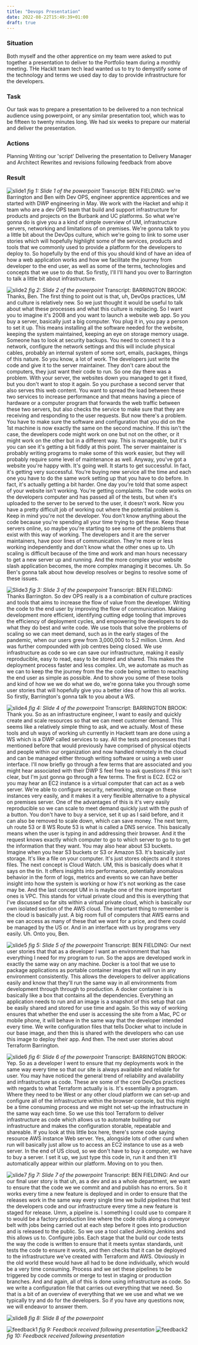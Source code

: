 ```yaml
---
title: "Devops Presentation"
date: 2022-08-22T15:49:39+01:00
draft: true
---
```


### Situation

Both myself and the other apprentice on my team were asked to put together a presentation to deliver to the Portfolio team during a monthly meeting. THe HackIt team tech lead wanted us to try to demystify some of the technology and terms we used day to day to provide infrastructure for the developers.

### Task

Our task was to prepare a presentation to be delivered to a non technical audience using powerpoint, or any similar presentation tool, which was to be fifteen to twenty minutes long. We had six weeks to prepare our material and deliver the presentation.

### Actions

Planning
Writing our 'script'
Delivering the presentation to Delivery Manager and Architect
Rewrites and revisions following feedback from above

### Result

![slide1](Slide1.jpeg)
*fig 1: Slide 1 of the powerpoint*
Transcript:
BEN FIELDING: we're Barrington and Ben with Dev OPS, engineer apprentice apprentices and we started with DWP engineering in May. We work with the Hacket and whip it team who are a dev OPS team that build and support infrastructure for products and projects on the Burbank and UC platforms. So what we're gonna do is give you a a kind of simple overview of UM, infrastructure servers, networking and limitations of on premises. We're gonna talk to you a little bit about the DevOps culture, which we're going to link to some user stories which will hopefully highlight some of the services, products and tools that we commonly used to provide a platform for the developers to deploy to. So hopefully by the end of this you should kind of have an idea of how a web application works and how we facilitate the journey from developer to the end user, as well as some of the terms, technologies and concepts that we use to do that. So firstly, I'll I'll hand you over to Barrington to talk a little bit about infrastructure.

![slide2](Slide2.jpeg)
*fig 2: Slide 2 of the powerpoint*
Transcript:
BARRINGTON BROOK: Thanks, Ben. The first thing to point out is that, uh, DevOps practices, UM and culture is relatively new. So we just thought it would be useful to talk about what these processes and what this culture is replacing. So I want you to imagine it's 2008 and you want to launch a website web app.
So you buy a server, basically just a big computer. You plug it in, you pay a person to set it up. This means installing all the software needed for the website, keeping the system maintained, keeping an eye on storage memory usage. Someone has to look at security backups. You need to connect it to a network, configure the network settings and this will include physical cables, probably an internal system of some sort, emails, packages, things of this nature.
So you know, a lot of work. The developers just write the code and give it to the server maintainer. They don't care about the computers, they just want their code to run.
So one day there was a problem.
With your server, the websites down you managed to get it fixed, but you don't want to stop it again. So you purchase a second server that also serves this web content.
You want to spread the load between these two services to increase performance and that means having a piece of hardware or a computer program that forwards the web traffic between these two servers, but also checks the service to make sure that they are receiving and responding to the user requests.
But now there's a problem. You have to make sure the software and configuration that you did on the 1st machine is now exactly the same on the second machine. If this isn't the case, the developers code might work on one but not on the other, or it might work on the other but in a different way. This is manageable, but it's you can see it's getting a bit fiddly at this point. The server maintainer is probably writing programs to make some of this work easier, but they will probably require some level of maintenance as well.
Anyway, you've got a website you're happy with. It's going well. It starts to get successful. In fact, it's getting very successful. You're buying new service all the time and each one you have to do the same work setting up that you have to do before.
In fact, it's actually getting a bit harder. One day you're told that some aspect of your website isn't working. You're getting complaints. The code works on the developers computer and has passed all of the tests, but when it's uploaded to the server to be served to the user, it doesn't work. Now you have a pretty difficult job of working out where the potential problem is. Keep in mind you're not the developer. You don't know anything about the code because you're spending all your time trying to get these. Keep these servers online, so maybe you're starting to see some of the problems that exist with this way of working. The developers and it are the server maintainers, have poor lines of communication. They're more or less working independently and don't know what the other ones up to.
Uh scaling is difficult because of the time and work and man hours necessary to get a new server up and running.
And the more complex your website slash application becomes, the more complex managing it becomes. Uh. So Ben's gonna talk about how develop resolves or begins to resolve some of these issues.

![Slide3](Slide3.jpeg)
*fig 3: Slide 3 of the powperpoint*
Transcript:
BEN FIELDING: Thanks Barrington. So dev OPS really is a a combination of culture practices and tools that aims to increase the flow of value from the developer. Writing the code to the end user by improving the flow of communication.
Making development more efficient, identifying cutting edge tooling that improves the efficiency of deployment cycles, and empowering the developers to do what they do best and write code.
We use tools that solve the problems of scaling so we can meet demand, such as in the early stages of the pandemic, when our users grew from 3,000,000 to 5.2 million.
Umm. And was further compounded with job centres being closed.
We use infrastructure as code so we can save our infrastructure, making it easily reproducible, easy to read, easy to be stored and shared. This makes the deployment process faster and less complex. Uh, we automate as much as we can to keep the the journey from the the code being written to reaching the end user as simple as possible.
And to show you some of these tools and kind of how we we do what we do, we're gonna take you through some user stories that will hopefully give you a better idea of how this all works.
So firstly, Barrington's gonna talk to you about a WS.

![slide4](Slide4.jpeg)
*fig 4: Slide 4 of the powerpoint*
Transcript:
BARRINGTON BROOK: Thank you.
So as an infrastructure engineer, I want to easily and quickly create and scale resources so that we can meet customer demand.
This seems like a relatively simple thing to ask, and we actually.
Most of these tools and uh ways of working uh currently in Hackett team are done using a WS which is a DWP called services to say.
All the tests and processes that I mentioned before that would previously have comprised of physical objects and people within our organization and now handled remotely in the cloud and can be managed either through writing software or using a web user interface.
I'll now briefly go through a few terms that are associated and you might hear associated with their DWP S feel free to ask questions if this isn't clear, but I'm just gonna go through a few terms. The first is EC2.
EC2 or you may hear an EC2 instance is a virtual computer that can act as a web server. We're able to configure security, networking, storage on these instances very easily, and it makes it a very flexible alternative to a physical on premises server. One of the advantages of this is it's very easily reproducible so we can scale to meet demand quickly just with the push of a button. You don't have to buy a service, set it up as I said before, and it can also be removed to scale down, which can save money.
The next term, uh route 53 or 8 WS Route 53 is what is called a DNS service. This basically means when the user is typing in and addressing their browser.
And it the request knows exactly which computer to go to which server to go to to get the information that they want. You may also hear about S3 buckets. Imagine when you hear S3 buckets or S3 or Amazon S3. It's basically just storage. It's like a file on your computer. It's just stores objects and it stores files.
The next concept is Cloud Watch. UM, this is basically does what it says on the tin. It offers insights into performance, potentially anomalous behavior in the form of logs, metrics and events so we can have better insight into how the system is working or how it's not working as the case may be.
And the last concept UM in is maybe one of the more important ones is VPC. This stands for virtual private cloud and this is everything that I've discussed so far sits within a virtual private cloud, which is basically our own isolated section of the AWS cloud. The important thing to remember is the cloud is basically just.
A big room full of computers that AWS earns and we can access as many of these that we want for a price, and there could be managed by the US or.
And in an interface with us by programs very easily.
Uh. Onto you, Ben.

![slide5](Slide5.jpeg)
*fig 5: Slide 5 of the powerpoint*
Transcript:
BEN FIELDING: Our next user stories that that as a developer I want an environment that has everything I need for my program to run. So the apps are developed work in exactly the same way on any machine.
Docker is a tool that we use to package applications as portable container images that will run in any environment consistently. This allows the developers to deliver applications easily and know that they'll run the same way in all environments from development through through to production.
A docker container is is basically like a box that contains all the dependencies. Everything an application needs to run and an image is a snapshot of this setup that can be easily shared and stored for use time and again. So this way of working ensures that whether the end user is accessing the site from a Mac, PC or mobile phone, it will behave in the same way that the developer intended every time.
We write configuration files that tells Docker what to include in our base image, and then this is shared with the developers who can use this image to deploy their app.
And then.
The next user stories about Terraform Barrington.

![slide6](Slide6.jpeg)
*fig 6: Slide 6 of the powerpoint*
Transcript:
BARRINGTON BROOK: Yep. So as a developer I went to ensure that my deployments work in the same way every time so that our site is always available and reliable for user. You may have noticed the general trend of reliability and availability and infrastructure as code. These are some of the core DevOps practices with regards to what Terraform actually is is. It's essentially a program.
Where they need to be West or any other cloud platform we can set-up and configure all of the infrastructure within the browser console, but this might be a time consuming process and we might not set-up the infrastructure in the same way each time. So we use this tool Terraform to deliver infrastructure as code which allows us to automate building our infrastructure and makes the configuration storable, repeatable and shareable. If you look at this little box here, there's some code saying resource AWS instance Web server.
Yes, alongside lots of other curd when run will basically just allow us to access an EC2 instance to use as a web server.
In the end of US cloud, so we don't have to buy a computer, we have to buy a server. I set it up, we just type this code in, run it and then it'll automatically appear within our platform.
Moving on to you then.

![slide7](Slide7.jpeg)
*fig 7: Slide 7 of the powerpoint*
Transcript:
BEN FIELDING: And our our final user story is that uh, as a dev and as a whole department, we want to ensure that the code we we commit and and publish has no errors. So it works every time a new feature is deployed and in order to ensure that the releases work in the same way every single time we build pipelines that test the developers code and our infrastructure every time a new feature is staged for release.
Umm, a pipeline is.
I something I could use to compare it to would be a factory production line where the code rolls along a conveyor belt with jobs being carried out at each step before it goes into production and is released to the public. So we use a tool called Jenking Jenkins and this allows us to.
Configure jobs. Each stage that the build our code tests the way the code is written to ensure that it meets syntax standards, unit tests the code to ensure it works, and then checks that it can be deployed to the infrastructure we've created with Terraform and AWS. Obviously in the old world these would have all had to be done individually, which would be a very time consuming.
Process and we set these pipelines to be triggered by code commits or merge to test in staging or production branches.
And and again, all of this is done using infrastructure as code. So we write a configuration file that carries out everything that we need.
So that is a bit of an overview of everything that we we use and what we we typically try and do for the developers.
So if you have any questions now, we will endeavor to answer them.

![slide8](Slide8.jpeg)
*fig 8: Slide 8 of the powerpoint*

![feedback1](feedback1.png)
*fig 9: Feedback received following presentation*
![feedback2](feedback2.png)
*fig 10: Feedback received following presentation*
